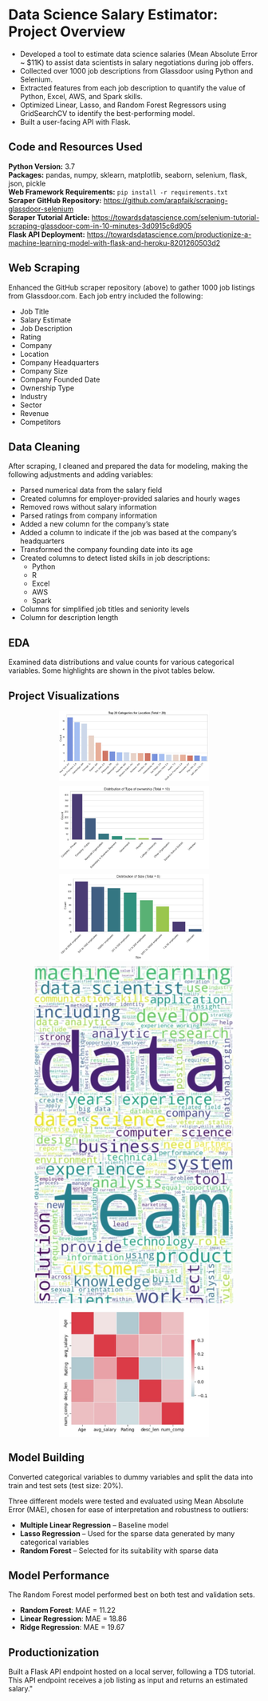 # Data Science Salary Estimator: Project Overview
* Developed a tool to estimate data science salaries (Mean Absolute Error ~ $11K) to assist data scientists in salary negotiations during job offers.
* Collected over 1000 job descriptions from Glassdoor using Python and Selenium.
* Extracted features from each job description to quantify the value of Python, Excel, AWS, and Spark skills.
* Optimized Linear, Lasso, and Random Forest Regressors using GridSearchCV to identify the best-performing model.
* Built a user-facing API with Flask.

## Code and Resources Used
**Python Version:** 3.7  
**Packages:** pandas, numpy, sklearn, matplotlib, seaborn, selenium, flask, json, pickle  
**Web Framework Requirements:** ```pip install -r requirements.txt```  
**Scraper GitHub Repository:** https://github.com/arapfaik/scraping-glassdoor-selenium  
**Scraper Tutorial Article:** https://towardsdatascience.com/selenium-tutorial-scraping-glassdoor-com-in-10-minutes-3d0915c6d905  
**Flask API Deployment:** https://towardsdatascience.com/productionize-a-machine-learning-model-with-flask-and-heroku-8201260503d2

## Web Scraping
Enhanced the GitHub scraper repository (above) to gather 1000 job listings from Glassdoor.com. Each job entry included the following:
* Job Title
* Salary Estimate
* Job Description
* Rating
* Company
* Location
* Company Headquarters
* Company Size
* Company Founded Date
* Ownership Type
* Industry
* Sector
* Revenue
* Competitors

## Data Cleaning
After scraping, I cleaned and prepared the data for modeling, making the following adjustments and adding variables:

* Parsed numerical data from the salary field
* Created columns for employer-provided salaries and hourly wages
* Removed rows without salary information
* Parsed ratings from company information
* Added a new column for the company’s state
* Added a column to indicate if the job was based at the company’s headquarters
* Transformed the company founding date into its age
* Created columns to detect listed skills in job descriptions:
    * Python  
    * R  
    * Excel  
    * AWS  
    * Spark 
* Columns for simplified job titles and seniority levels
* Column for description length

## EDA
Examined data distributions and value counts for various categorical variables. Some highlights are shown in the pivot tables below.

## Project Visualizations

<div style="display: flex; justify-content: center; align-items: center; flex-wrap: wrap; gap: 10px;">

<img src="https://github.com/alibardestani/Data-Salary-Estimator/blob/master/Top-20.jpg" alt="Top 20" width="300"/>
<img src="https://github.com/alibardestani/Data-Salary-Estimator/blob/master/DistributionT.jpg" alt="DistributionT" width="300"/>
<img src="https://github.com/alibardestani/Data-Salary-Estimator/blob/master/Distribution.jpg" alt="Distribution" width="300"/>

<img src="https://github.com/alibardestani/Data-Salary-Estimator/blob/master/WordFreq.jpg" alt="Job Description WordCloud" width="400" style="display: block; margin: auto;"/>

<img src="https://github.com/alibardestani/Data-Salary-Estimator/blob/707199225d5a4234e0e3787217b79a7b8165e46e/corr.jpg" alt="Correlations" width="300"/>

</div>


## Model Building

Converted categorical variables to dummy variables and split the data into train and test sets (test size: 20%).

Three different models were tested and evaluated using Mean Absolute Error (MAE), chosen for ease of interpretation and robustness to outliers:

* **Multiple Linear Regression** – Baseline model
* **Lasso Regression** – Used for the sparse data generated by many categorical variables
* **Random Forest** – Selected for its suitability with sparse data

## Model Performance
The Random Forest model performed best on both test and validation sets.
* **Random Forest**: MAE = 11.22
* **Linear Regression**: MAE = 18.86
* **Ridge Regression**: MAE = 19.67

## Productionization
Built a Flask API endpoint hosted on a local server, following a TDS tutorial. This API endpoint receives a job listing as input and returns an estimated salary."
